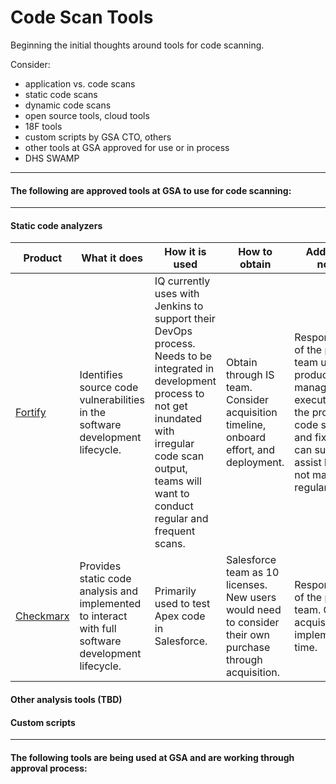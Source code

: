 # Code Scan Tools

Beginning the initial thoughts around tools for code scanning.

Consider:

- application vs. code scans
- static code scans
- dynamic code scans
- open source tools, cloud tools
- 18F tools
- custom scripts by GSA CTO, others
- other tools at GSA approved for use or in process
- DHS SWAMP

---

#### The following are approved tools at GSA to use for code scanning:

---

#### Static code analyzers

| Product      | What it does | How it is used | How to obtain | Additional notes |
| ------------ | ------------ | -------------- | ------------- | ---------------- |
| [Fortify](https://saas.hpe.com/en-us/software/sca) | Identifies source code vulnerabilities in the software development lifecycle. | IQ currently uses with Jenkins to support their DevOps process.  Needs to be integrated in development process to not get inundated with irregular code scan output, teams will want to conduct regular and frequent scans. | Obtain through IS team.  Consider acquisition timeline, onboard effort, and deployment. | Responsibility of the project team using the product to manage execution of the product, code scans, and fixes.  IS can support assist but will not maintain on regular basis. |
| [Checkmarx](https://www.checkmarx.com/) | Provides static code analysis and implemented to interact with full software development lifecycle. | Primarily used to test Apex code in Salesforce. | Salesforce team as 10 licenses.  New users would need to consider their own purchase through acquisition. | Responsibility of the project team. Consider acquisition and implementation time. |

#### Other analysis tools (TBD)


#### Custom scripts




---

#### The following tools are being used at GSA and are working through approval process:

